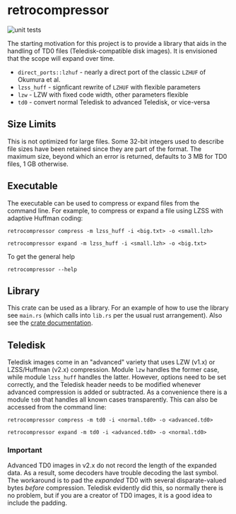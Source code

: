 # retrocompressor

![unit tests](https://github.com/dfgordon/retrocompressor/actions/workflows/rust.yml/badge.svg)

The starting motivation for this project is to provide a library that aids in the handling of TD0 files (Teledisk-compatible disk images).  It is envisioned that the scope will expand over time.

* `direct_ports::lzhuf` - nearly a direct port of the classic `LZHUF` of Okumura et al.
* `lzss_huff` - signficant rewrite of `LZHUF` with flexible parameters
* `lzw` - LZW with fixed code width, other parameters flexible
* `td0` - convert normal Teledisk to advanced Teledisk, or vice-versa

## Size Limits

This is not optimized for large files.  Some 32-bit integers used to describe file sizes have been retained since they are part of the format.  The maximum size, beyond which an error is returned, defaults to 3 MB for TD0 files, 1 GB otherwise.

## Executable

The executable can be used to compress or expand files from the command line.  For example, to compress or expand a file using LZSS with adaptive Huffman coding:

`retrocompressor compress -m lzss_huff -i <big.txt> -o <small.lzh>`

`retrocompressor expand -m lzss_huff -i <small.lzh> -o <big.txt>`

To get the general help

`retrocompressor --help`

## Library

This crate can be used as a library.  For an example of how to use the library see `main.rs` (which calls into `lib.rs` per the usual rust arrangement).  Also see the [crate documentation](https://docs.rs/retrocompressor/latest/retrocompressor).

## Teledisk

Teledisk images come in an "advanced" variety that uses LZW (v1.x) or LZSS/Huffman (v2.x) compression.  Module `lzw` handles the former case, while module `lzss_huff` handles the latter.  However, options need to be set correctly, and the Teledisk header needs to be modified whenever advanced compression is added or subtracted.  As a convenience there is a module `td0` that handles all known cases transparently.  This can also be accessed from the command line:

`retrocompressor compress -m td0 -i <normal.td0> -o <advanced.td0>`

`retrocompressor expand -m td0 -i <advanced.td0> -o <normal.td0>`

### Important

Advanced TD0 images in v2.x do not record the length of the expanded data. As a result, some decoders have trouble decoding the last symbol.  The workaround is to pad the *expanded* TD0 with several disparate-valued bytes *before* compression.  Teledisk evidently did this, so normally there is no problem, but if you are a creator of TD0 images, it is a good idea to include the padding.